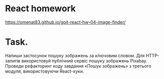 # React homework 
https://omenat83.github.io/goit-react-hw-04-image-finder/

# Task.
Напиши застосунок пошуку зображень за ключовим словом. Для HTTP-запитів використовуй публічний сервіс пошуку зображень Pixabay. Проведи рефакторинг коду завдання «Пошук зображень» з третього модуля, використовуючи React-хуки.
